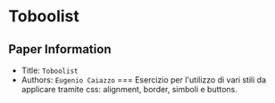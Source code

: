 Toboolist
===

## Paper Information
- Title:  `Toboolist`
- Authors:  `Eugenio Caiazzo`
===
Esercizio per l'utilizzo di vari stili da applicare tramite css: alignment, border, simboli e buttons.


